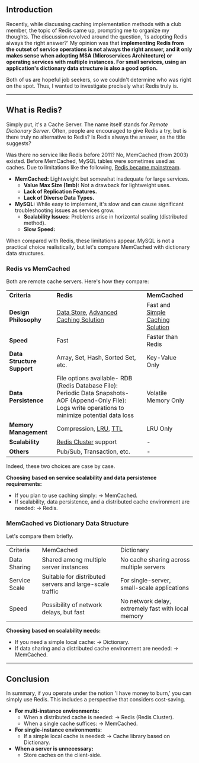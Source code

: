 ## Introduction

Recently, while discussing caching implementation methods with a club member, the topic of Redis came up, prompting me to organize my thoughts. The discussion revolved around the question, 'Is adopting Redis always the right answer?' My opinion was that **implementing Redis from the outset of service operations is not always the right answer, and it only makes sense when adopting MSA (Microservices Architecture) or operating services with multiple instances. For small services, using an application's dictionary data structure is also a good option.**

Both of us are hopeful job seekers, so we couldn't determine who was right on the spot. Thus, I wanted to investigate precisely what Redis truly is.

---

## What is Redis?

Simply put, it's a Cache Server. The name itself stands for *Remote Dictionary Server*. Often, people are encouraged to give Redis a try, but is there truly no alternative to Redis? Is Redis always the answer, as the title suggests?

Was there no service like Redis before 2011?
No, MemCached (from 2003) existed. Before MemCached, MySQL tables were sometimes used as caches. Due to limitations like the following, <u>Redis became mainstream</u>.

* **MemCached:** Lightweight but somewhat inadequate for large services.
  * **Value Max Size (1mb):** Not a drawback for lightweight uses.
  * **Lack of Replication Features.**
  * **Lack of Diverse Data Types.**
* **MySQL:** While easy to implement, it's slow and can cause significant troubleshooting issues as services grow.
  * **Scalability Issues:** Problems arise in horizontal scaling (distributed method).
  * **Slow Speed:**

When compared with Redis, these limitations appear. MySQL is not a practical choice realistically, but let's compare MemCached with dictionary data structures.

### Redis vs MemCached

Both are remote cache servers. Here's how they compare:

|   |   |   |
|---|---|---|
|**Criteria**|**Redis**|**MemCached**|
|**Design Philosophy**|<u>Data Store</u>, <u>Advanced Caching Solution</u>|Fast and <u>Simple Caching Solution</u>|
|**Speed**|Fast|Faster than Redis|
|**Data Structure Support**|Array, Set, Hash, Sorted Set, etc.|Key-Value Only|
|**Data Persistence**|File options available\- RDB (Redis Database File): Periodic Data Snapshots\- AOF (Append-Only File): Logs write operations to minimize potential data loss|Volatile Memory Only|
|**Memory Management**|Compression, [LRU](https://en.wikipedia.org/wiki/Cache_replacement_policies#LRU), [TTL](https://en.wikipedia.org/wiki/Time_to_live)|LRU Only|
|**Scalability**|<u>Redis Cluster</u> support|\-|
|**Others**|Pub/Sub, Transaction, etc.|\-|

Indeed, these two choices are case by case.

**Choosing based on service scalability and data persistence requirements:**

* If you plan to use caching simply: &rarr; MemCached.
* If scalability, data persistence, and a distributed cache environment are needed: &rarr; Redis.

### MemCached vs Dictionary Data Structure

Let's compare them briefly.

|   |   |   |
|---|---|---|
|Criteria|MemCached|Dictionary|
|Data Sharing|Shared among multiple server instances|No cache sharing across multiple servers|
|Service Scale|Suitable for distributed servers and large-scale traffic|For single-server, small-scale applications|
|Speed|Possibility of network delays, but fast|No network delay, extremely fast with local memory|

**Choosing based on scalability needs:**

* If you need a simple local cache: &rarr; Dictionary.
* If data sharing and a distributed cache environment are needed: &rarr; MemCached.

---

## Conclusion

In summary, if you operate under the notion 'I have money to burn,' you can simply use Redis. This includes a perspective that considers cost-saving.

* **For multi-instance environments:**
  * When a distributed cache is needed: &rarr; Redis (Redis Cluster).
  * When a single cache suffices: &rarr; MemCached.
* **For single-instance environments:**
  * If a simple local cache is needed: &rarr; Cache library based on Dictionary.
* **When a server is unnecessary:**
  * Store caches on the client-side.